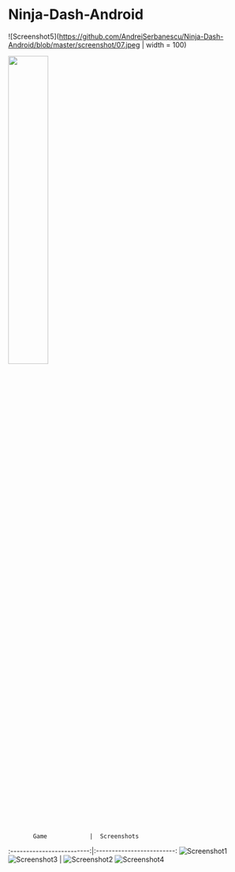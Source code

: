 # Ninja-Dash-Android


![Screenshot5](https://github.com/AndreiSerbanescu/Ninja-Dash-Android/blob/master/screenshot/07.jpeg | width = 100)

<img src="https://github.com/AndreiSerbanescu/Ninja-Dash-Android/blob/master/screenshot/07.jpeg" width="40%">

           Game            |  Screenshots  
:-------------------------:|:-------------------------:
![Screenshot1](https://github.com/AndreiSerbanescu/Ninja-Dash-Android/blob/master/screenshot/01.jpeg)  
![Screenshot3](https://github.com/AndreiSerbanescu/Ninja-Dash-Android/blob/master/screenshot/06.jpeg)
|
 ![Screenshot2](https://github.com/AndreiSerbanescu/Ninja-Dash-Android/blob/master/screenshot/02.jpeg) ![Screenshot4](https://github.com/AndreiSerbanescu/Ninja-Dash-Android/blob/master/screenshot/09.jpeg)
